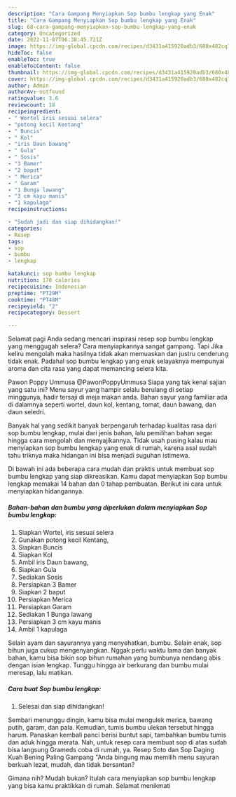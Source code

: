 ```yaml
---
description: "Cara Gampang Menyiapkan Sop bumbu lengkap yang Enak"
title: "Cara Gampang Menyiapkan Sop bumbu lengkap yang Enak"
slug: 68-cara-gampang-menyiapkan-sop-bumbu-lengkap-yang-enak
category: Uncategorized
date: 2022-11-07T06:38:45.721Z
image: https://img-global.cpcdn.com/recipes/d3431a415920adb3/680x482cq70/sop-bumbu-lengkap-foto-resep-utama.jpg
hideToc: false
enableToc: true
enableTocContent: false
thumbnail: https://img-global.cpcdn.com/recipes/d3431a415920adb3/680x482cq70/sop-bumbu-lengkap-foto-resep-utama.jpg
cover: https://img-global.cpcdn.com/recipes/d3431a415920adb3/680x482cq70/sop-bumbu-lengkap-foto-resep-utama.jpg
author: Admin
authorAv: notfound
ratingvalue: 3.6
reviewcount: 18
recipeingredient:
- " Wortel iris sesuai selera"
- "potong kecil Kentang"
- " Buncis"
- " Kol"
- "iris Daun bawang"
- " Gula"
- " Sosis"
- "3 Bamer"
- "2 baput"
- " Merica"
- " Garam"
- "1 Bunga lawang"
- "3 cm kayu manis"
- "1 kapulaga"
recipeinstructions:

- "Sudah jadi dan siap dihidangkan!"
categories:
- Resep
tags:
- sop
- bumbu
- lengkap

katakunci: sop bumbu lengkap 
nutrition: 170 calories
recipecuisine: Indonesian
preptime: "PT29M"
cooktime: "PT48M"
recipeyield: "2"
recipecategory: Dessert

---
```



Selamat pagi Anda sedang mencari inspirasi resep sop bumbu lengkap yang menggugah selera? Cara menyiapkannya sangat gampang. Tapi Jika keliru mengolah maka hasilnya tidak akan memuaskan dan justru cenderung tidak enak. Padahal sop bumbu lengkap yang enak selayaknya mempunyai aroma dan cita rasa yang dapat memancing selera kita.


Pawon Poppy Ummusa @PawonPoppyUmmusa Siapa yang tak kenal sajian yang satu ini? Menu sayur yang hampir selalu berulang di setiap minggunya, hadir tersaji di meja makan anda. Bahan sayur yang familiar ada di dalamnya seperti wortel, daun kol, kentang, tomat, daun bawang, dan daun seledri.

Banyak hal yang sedikit banyak berpengaruh terhadap kualitas rasa dari sop bumbu lengkap, mulai dari jenis bahan, lalu pemilihan bahan segar hingga cara mengolah dan menyajikannya. Tidak usah pusing kalau mau menyiapkan sop bumbu lengkap yang enak di rumah, karena asal sudah tahu triknya maka hidangan ini bisa menjadi suguhan istimewa.


Di bawah ini ada beberapa cara mudah dan praktis untuk membuat sop bumbu lengkap yang siap dikreasikan. Kamu dapat menyiapkan Sop bumbu lengkap memakai 14 bahan dan 0 tahap pembuatan. Berikut ini cara untuk menyiapkan hidangannya.

<!--inarticleads1-->

##### Bahan-bahan dan bumbu yang diperlukan dalam menyiapkan Sop bumbu lengkap:

1. Siapkan  Wortel, iris sesuai selera
1. Gunakan potong kecil Kentang,
1. Siapkan  Buncis
1. Siapkan  Kol
1. Ambil iris Daun bawang,
1. Siapkan  Gula
1. Sediakan  Sosis
1. Persiapkan 3 Bamer
1. Siapkan 2 baput
1. Persiapkan  Merica
1. Persiapkan  Garam
1. Sediakan 1 Bunga lawang
1. Persiapkan 3 cm kayu manis
1. Ambil 1 kapulaga


Selain ayam dan sayurannya yang menyehatkan, bumbu. Selain enak, sop bihun juga cukup mengenyangkan. Nggak perlu waktu lama dan banyak bahan, kamu bisa bikin sop bihun rumahan yang bumbunya nendang abis dengan isian lengkap. Tunggu hingga air berkurang dan bumbu mulai meresap, lalu matikan. 

<!--inarticleads2-->

##### Cara buat Sop bumbu lengkap:


1. Selesai dan siap dihidangkan!

Sembari menunggu dingin, kamu bisa mulai mengulek merica, bawang putih, garam, dan pala. Kemudian, tumis bumbu ulekan tersebut hingga harum. Panaskan kembali panci berisi buntut sapi, tambahkan bumbu tumis dan aduk hingga merata. Nah, untuk resep cara membuat sop di atas sudah bisa langsung Grameds coba di rumah, ya. Resep Soto dan Sop Daging Kuah Bening Paling Gampang &#34;Anda bingung mau memilih menu sayuran berkuah lezat, mudah, dan tidak bersantan? 

Gimana nih? Mudah bukan? Itulah cara menyiapkan sop bumbu lengkap yang bisa kamu praktikkan di rumah. Selamat menikmati
